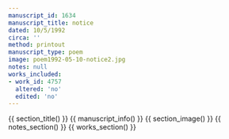 ```yaml
---
manuscript_id: 1634
manuscript_title: notice
dated: 10/5/1992
circa: ''
method: printout
manuscript_type: poem
image: poem1992-05-10-notice2.jpg
notes: null
works_included:
- work_id: 4757
  altered: 'no'
  edited: 'no'
---
```


{{ section_title() }}
{{ manuscript_info() }}
{{ section_image() }}
{{ notes_section() }}
{{ works_section() }}
